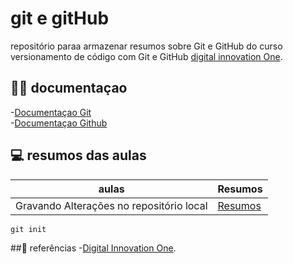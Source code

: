 # git e gitHub

repositório paraa armazenar  resumos sobre Git e GitHub do curso versionamento de código com Git e GitHub [ digital innovation One](https://www.dio.me/).

## 📘🤖 documentaçao
-[Documentaçao Git](https://www.dio.me/)  
-[Documentaçao  Github](https://www.dio.me/)

## 💻 resumos das aulas 

| aulas | Resumos  |
|-------|---------|
| Gravando Alterações no repositório local | [Resumos]() |

```
git init
```
##🔎 referências
-[Digital Innovation One]().

